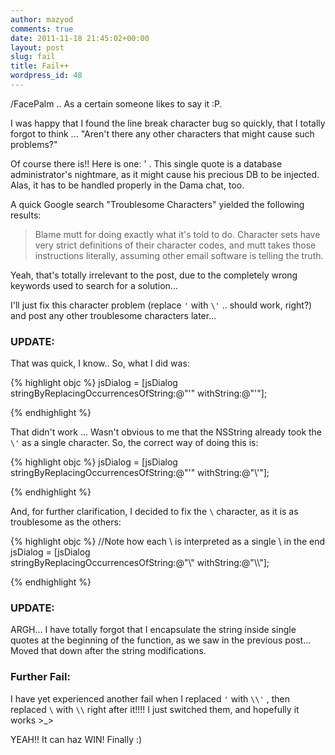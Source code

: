 ```yaml
---
author: mazyod
comments: true
date: 2011-11-18 21:45:02+00:00
layout: post
slug: fail
title: Fail++
wordpress_id: 48
---
```


/FacePalm .. As a certain someone likes to say it :P.

I was happy that I found the line break character bug so quickly, that I totally forgot to think ... "Aren't there any other characters that might cause such problems?"

Of course there is!! Here is one: ' . This single quote is a database administrator's nightmare, as it might cause his precious DB to be injected. Alas, it has to be handled properly in the Dama chat, too.

A quick Google search "Troublesome Characters" yielded the following results:

> Blame mutt for doing exactly what it's told to do. Character sets have very strict definitions of their character codes, and mutt takes those instructions literally, assuming other email software is telling the truth.

Yeah, that's totally irrelevant to the post, due to the completely wrong keywords used to search for a solution...

I'll just fix this character problem (replace `'` with `\'` .. should work, right?) and post any other troublesome characters later...

### UPDATE:

That was quick, I know.. So, what I did was:

{% highlight objc %}
jsDialog = [jsDialog stringByReplacingOccurrencesOfString:@"'" withString:@"\'"];

{% endhighlight %}

That didn't work ... Wasn't obvious to me that the NSString already took the `\'` as a single character. So, the correct way of doing this is:
 
{% highlight objc %}
jsDialog = [jsDialog stringByReplacingOccurrencesOfString:@"'" withString:@"\\'"];

{% endhighlight %}

And, for further clarification, I decided to fix the `\` character, as it is as troublesome as the others:

{% highlight objc %}
//Note how each \\ is interpreted as a single \ in the end
jsDialog = [jsDialog stringByReplacingOccurrencesOfString:@"\\" withString:@"\\\\"];

{% endhighlight %}

### UPDATE:

ARGH... I have totally forgot that I encapsulate the string inside single quotes at the beginning of the function, as we saw in the previous post... Moved that down after the string modifications.

### Further Fail:

I have yet experienced another fail when I replaced `'` with `\\'` , then replaced `\` with `\\` right after it!!!! I just switched them, and hopefully it works >_>

YEAH!! It can haz WIN! Finally :)
